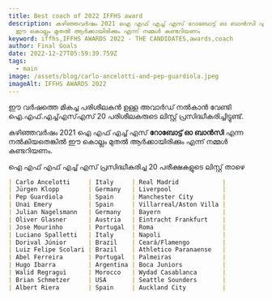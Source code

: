 ```yaml
---
title: Best coach of 2022 IFFHS award
description: കഴിഞ്ഞവർഷം 2021 ഐ എഫ് എച്ച് എസ് റോബോട്ട് ഓ ബാൻസി എന്ന നൽകിയതെങ്കിൽ
  ഈ കൊല്ലം മുതൽ ആർക്കായിരിക്കും എന്ന് നമ്മൾ കണ്ടറിയണം
keyword: iffhs,IFFHS AWARDS 2022 - THE CANDIDATES,awards,coach
author: Final Goals
date: 2022-12-27T05:59:39.759Z
tags:
  - main
image: /assets/blog/carlo-ancelotti-and-pep-guardiola.jpeg
imageAlt: IFFHS AWARDS 2022
---
```

ഈ വർഷത്തെ മികച്ച പരിശീലകൻ ഉള്ള അവാർഡ് നൽകാൻ വേണ്ടി ഐ.എഫ്.എച്ച്എസ്എസ് 20 പരിശീലകരുടെ ലിസ്റ്റ് പ്രസിദ്ധീകരിച്ചിട്ടുണ്ട്. 

കഴിഞ്ഞവർഷം 2021 ഐ എഫ് എച്ച് എസ് **റോബോട്ട് ഓ ബാൻസി** എന്ന നൽകിയതെങ്കിൽ ഈ കൊല്ലം മുതൽ ആർക്കായിരിക്കും എന്ന് നമ്മൾ കണ്ടറിയണം.

ഐ എഫ് എഫ് എച്ച് എസ് പ്രസിദ്ധീകരിച്ച 20 പരീക്ഷകളുടെ ലിസ്റ്റ് താഴെ

```markdown
| Carlo Ancelotti     | Italy     | Real Madrid            |
| Jürgen Klopp        | Germany   | Liverpool              |
| Pep Guardiola       | Spain     | Manchester City        |
| Unai Emery          | Spain     | Villarreal/Aston Villa |
| Julian Nagelsmann   | Germany   | Bayern                 |
| Oliver Glasner      | Austria   | Eintracht Frankfurt    |
| Jose Mourinho       | Portugal  | Roma                   |
| Luciano Spalletti   | Italy     | Napoli                 |
| Dorival Júnior      | Brazil    | Ceará/Flamengo         |
| Luiz Felipe Scolari | Brazil    | Athletico Paranaense   |
| Abel Ferreira       | Portugal  | Palmeiras              |
| Hugo Ibarra         | Argentina | Boca Juniors           |
| Walid Regragui      | Morocco   | Wydad Casablanca       |
| Brian Schmetzer     | USA       | Seattle Sounders       |
| Albert Riera        | Spain     | Auckland City          |
```